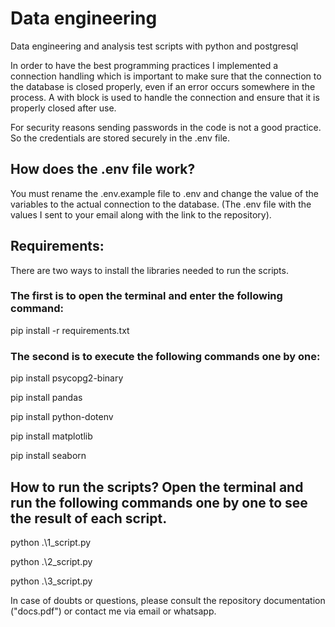 # Data engineering

Data engineering and analysis test scripts with python and postgresql

In order to have the best programming practices I implemented a connection handling which is important to make sure that the connection to the database is closed properly, even if an error occurs somewhere in the process. A with block is used to handle the connection and ensure that it is properly closed after use.

For security reasons sending passwords in the code is not a good practice. So the credentials are stored securely in the .env file.

## How does the .env file work?

You must rename the .env.example file to .env and change the value of the variables to the actual connection to the database. (The .env file with the values I sent to your email along with the link to the repository).

## Requirements:

There are two ways to install the libraries needed to run the scripts.

### The first is to open the terminal and enter the following command:

pip install -r requirements.txt

### The second is to execute the following commands one by one:

pip install psycopg2-binary

pip install pandas

pip install python-dotenv

pip install matplotlib

pip install seaborn

## How to run the scripts? Open the terminal and run the following commands one by one to see the result of each script.

python .\1_script.py

python .\2_script.py

python .\3_script.py

In case of doubts or questions, please consult the repository documentation ("docs.pdf") or contact me via email or whatsapp.
